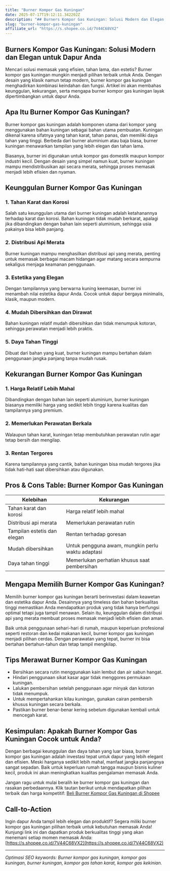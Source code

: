 ```yaml
---
title: "Burner Kompor Gas Kuningan"
date: 2025-07-17T19:12:11.342202Z
description: "## Burners Kompor Gas Kuningan: Solusi Modern dan Elegan untuk Dapur Anda..."
slug: "burner-kompor-gas-kuningan"
affiliate_url: "https://s.shopee.co.id/7V44C68VX2"
---
```

## Burners Kompor Gas Kuningan: Solusi Modern dan Elegan untuk Dapur Anda

Mencari solusi memasak yang efisien, tahan lama, dan estetis? Burner kompor gas kuningan mungkin menjadi pilihan terbaik untuk Anda. Dengan desain yang klasik namun tetap modern, burner kompor gas kuningan menghadirkan kombinasi keindahan dan fungsi. Artikel ini akan membahas keunggulan, kekurangan, serta mengapa burner kompor gas kuningan layak dipertimbangkan untuk dapur Anda.

## Apa Itu Burner Kompor Gas Kuningan?

Burner kompor gas kuningan adalah komponen utama dari kompor yang menggunakan bahan kuningan sebagai bahan utama pembuatan. Kuningan dikenal karena sifatnya yang tahan karat, tahan panas, dan memiliki daya tahan yang tinggi. Berbeda dari burner aluminium atau baja biasa, burner kuningan menawarkan tampilan yang lebih elegan dan tahan lama.

Biasanya, burner ini digunakan untuk kompor gas domestik maupun kompor industri kecil. Dengan desain yang simpel namun kuat, burner kuningan mampu mendistribusikan api secara merata, sehingga proses memasak menjadi lebih efisien dan nyaman.

## Keunggulan Burner Kompor Gas Kuningan

### 1. Tahan Karat dan Korosi
Salah satu keunggulan utama dari burner kuningan adalah ketahanannya terhadap karat dan korosi. Bahan kuningan tidak mudah berkarat, apalagi jika dibandingkan dengan bahan lain seperti aluminium, sehingga usia pakainya bisa lebih panjang.

### 2. Distribusi Api Merata
Burner kuningan mampu menghasilkan distribusi api yang merata, penting untuk memasak berbagai macam hidangan agar matang secara sempurna sekaligus menjaga keamanan penggunaan.

### 3. Estetika yang Elegan
Dengan tampilannya yang berwarna kuning keemasan, burner ini menambah nilai estetika dapur Anda. Cocok untuk dapur bergaya minimalis, klasik, maupun modern.

### 4. Mudah Dibersihkan dan Dirawat
Bahan kuningan relatif mudah dibersihkan dan tidak menumpuk kotoran, sehingga perawatan menjadi lebih praktis.

### 5. Daya Tahan Tinggi
Dibuat dari bahan yang kuat, burner kuningan mampu bertahan dalam penggunaan jangka panjang tanpa mudah rusak.

## Kekurangan Burner Kompor Gas Kuningan

### 1. Harga Relatif Lebih Mahal
Dibandingkan dengan bahan lain seperti aluminium, burner kuningan biasanya memiliki harga yang sedikit lebih tinggi karena kualitas dan tampilannya yang premium.

### 2. Memerlukan Perawatan Berkala
Walaupun tahan karat, kuningan tetap membutuhkan perawatan rutin agar tetap bersih dan mengilap.

### 3. Rentan Tergores
Karena tampilannya yang cantik, bahan kuningan bisa mudah tergores jika tidak hati-hati saat dibersihkan atau digunakan.

## Pros & Cons Table: Burner Kompor Gas Kuningan

| Kelebihan | Kekurangan |
|------------|--------------|
| Tahan karat dan korosi | Harga relatif lebih mahal |
| Distribusi api merata | Memerlukan perawatan rutin |
| Tampilan estetis dan elegan | Rentan terhadap goresan |
| Mudah dibersihkan | Untuk pengguna awam, mungkin perlu waktu adaptasi |
| Daya tahan tinggi | Memerlukan perhatian khusus saat pembersihan |

## Mengapa Memilih Burner Kompor Gas Kuningan?

Memilih burner kompor gas kuningan berarti berinvestasi dalam keawetan dan estetika dapur Anda. Desainnya yang timeless dan bahan berkualitas tinggi memastikan Anda mendapatkan produk yang tidak hanya berfungsi optimal tetapi juga tampil menawan. Selain itu, keunggulan dalam distribusi api yang merata membuat proses memasak menjadi lebih efisien dan aman.

Baik untuk penggunaan sehari-hari di rumah, maupun keperluan profesional seperti restoran dan kedai makanan kecil, burner kompor gas kuningan menjadi pilihan cerdas. Dengan perawatan yang tepat, burner ini bisa bertahan bertahun-tahun dan tetap tampil mengkilap.

## Tips Merawat Burner Kompor Gas Kuningan

- Bersihkan secara rutin menggunakan kain lembut dan air sabun hangat.
- Hindari penggunaan sikat kasar agar tidak menggores permukaan kuningan.
- Lalukan pembersihan setelah penggunaan agar minyak dan kotoran tidak menumpuk.
- Untuk mempertahankan kilau kuningan, gunakan cairan pembersih khusus kuningan secara berkala.
- Pastikan burner benar-benar kering sebelum digunakan kembali untuk mencegah karat.

## Kesimpulan: Apakah Burner Kompor Gas Kuningan Cocok untuk Anda?

Dengan berbagai keunggulan dan daya tahan yang luar biasa, burner kompor gas kuningan adalah investasi tepat untuk dapur yang lebih elegant dan efisien. Meski harganya sedikit lebih mahal, manfaat jangka panjangnya sangat sepadan. Baik untuk keperluan rumah tangga maupun bisnis kuliner kecil, produk ini akan meningkatkan kualitas pengalaman memasak Anda.

Jangan ragu untuk mulai beralih ke burner kompor gas kuningan dan rasakan perbedaannya. Klik tautan berikut untuk mendapatkan pilihan terbaik dan harga kompetitif: [Beli Burner Kompor Gas Kuningan di Shopee](https://s.shopee.co.id/7V44C68VX2)

## Call-to-Action

Ingin dapur Anda tampil lebih elegan dan produktif? Segera miliki burner kompor gas kuningan pilihan terbaik untuk kebutuhan memasak Anda! Kunjungi link ini dan dapatkan produk berkualitas tinggi yang akan menemani setiap momen memasak Anda: [https://s.shopee.co.id/7V44C68VX2](https://s.shopee.co.id/7V44C68VX2)

---

*Optimasi SEO keywords: Burner kompor gas kuningan, kompor gas kuningan, burner kuningan, kompor gas tahan karat, kompor gas kekinian.*